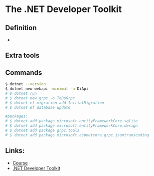# The .NET Developer Toolkit

## Definition
*  

## Extra tools
<!-- * Postman
* DBeaver -->


## Commands
```Bash
$ dotnet --version
$ dotnet new webapi -minimal -n DiApi
# $ dotnet run
# $ dotnet new grpc -o ToDoGrpc
# $ dotnet ef migration add InitialMigration
# $ dotnet ef database update

#packages:
# $ dotnet add package microsoft.entityFrameworkCore.sqlite
# $ dotnet add package microsoft.entityFrameworkCore.design
# $ dotnet add package grpc.tools
# $ dotnet add package microsoft.aspnetcore.grpc.jsontranscoding

```

## Links:
* [Course](https://www.youtube.com/watch?v=Rqz9XiSqH3E)
* [.NET Developer Toolkit](https://lesjackson.net/course/dotnet-developer-toolkit)
